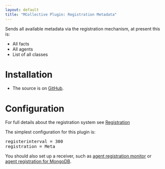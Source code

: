 ```yaml
---
layout: default
title: "MCollective Plugin: Registration Metadata"
---
```


Sends all available metadata via the registration mechanism, at present this is:

 * All facts
 * All agents
 * List of all classes

Installation
============

 * The source is on [GitHub](https://github.com/puppetlabs/mcollective-plugins/tree/master/registration/).


Configuration
=============

For full details about the registration system see [Registration](http://docs.puppetlabs.com/mcollective/reference/plugins/registration.html)

The simplest configuration for this plugin is:

<pre>
registerinterval = 300
registration = Meta
</pre>

You should also set up a receiver, such as [agent registration monitor](agent_registration_monitor.html) or [agent registration for MongoDB](agent_registration_mongodb.html).
